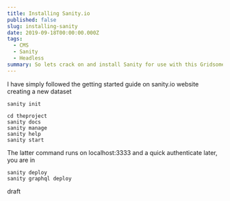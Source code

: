 ```yaml
---
title: Installing Sanity.io
published: false
slug: installing-sanity
date: 2019-09-18T00:00:00.000Z
tags:
  - CMS
  - Sanity
  - Headless
summary: So lets crack on and install Sanity for use with this Gridsome driven website
---
```


I have simply followed the getting started guide on sanity.io website creating a new dataset

```
sanity init
```

```
cd theproject
sanity docs
sanity manage
sanity help
sanity start
```

The latter command runs on localhost:3333 and a quick authenticate later, you are in

```
sanity deploy
sanity graphql deploy
```
draft
